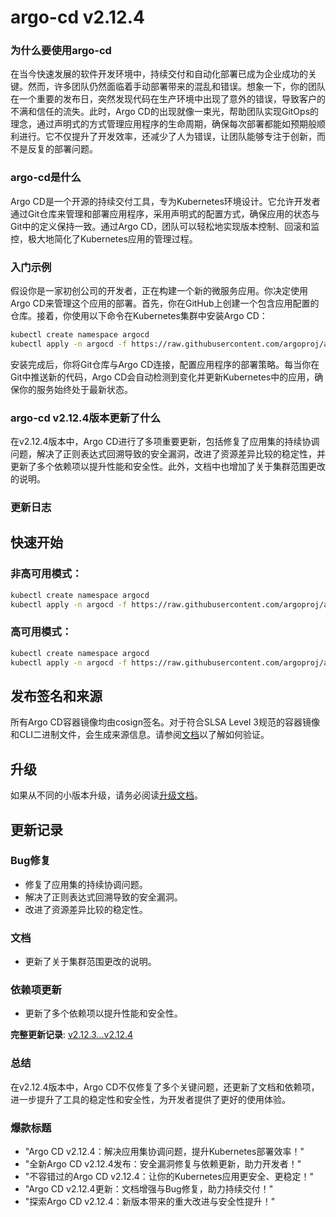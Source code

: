 # argo-cd v2.12.4
### 为什么要使用argo-cd

在当今快速发展的软件开发环境中，持续交付和自动化部署已成为企业成功的关键。然而，许多团队仍然面临着手动部署带来的混乱和错误。想象一下，你的团队在一个重要的发布日，突然发现代码在生产环境中出现了意外的错误，导致客户的不满和信任的流失。此时，Argo CD的出现就像一束光，帮助团队实现GitOps的理念，通过声明式的方式管理应用程序的生命周期，确保每次部署都能如预期般顺利进行。它不仅提升了开发效率，还减少了人为错误，让团队能够专注于创新，而不是反复的部署问题。

### argo-cd是什么

Argo CD是一个开源的持续交付工具，专为Kubernetes环境设计。它允许开发者通过Git仓库来管理和部署应用程序，采用声明式的配置方式，确保应用的状态与Git中的定义保持一致。通过Argo CD，团队可以轻松地实现版本控制、回滚和监控，极大地简化了Kubernetes应用的管理过程。

### 入门示例

假设你是一家初创公司的开发者，正在构建一个新的微服务应用。你决定使用Argo CD来管理这个应用的部署。首先，你在GitHub上创建一个包含应用配置的仓库。接着，你使用以下命令在Kubernetes集群中安装Argo CD：

```bash
kubectl create namespace argocd
kubectl apply -n argocd -f https://raw.githubusercontent.com/argoproj/argo-cd/v2.12.4/manifests/install.yaml
```

安装完成后，你将Git仓库与Argo CD连接，配置应用程序的部署策略。每当你在Git中推送新的代码，Argo CD会自动检测到变化并更新Kubernetes中的应用，确保你的服务始终处于最新状态。

### argo-cd v2.12.4版本更新了什么

在v2.12.4版本中，Argo CD进行了多项重要更新，包括修复了应用集的持续协调问题，解决了正则表达式回溯导致的安全漏洞，改进了资源差异比较的稳定性，并更新了多个依赖项以提升性能和安全性。此外，文档中也增加了关于集群范围更改的说明。

### 更新日志

## 快速开始

### 非高可用模式：
```bash
kubectl create namespace argocd
kubectl apply -n argocd -f https://raw.githubusercontent.com/argoproj/argo-cd/v2.12.4/manifests/install.yaml
```

### 高可用模式：
```bash
kubectl create namespace argocd
kubectl apply -n argocd -f https://raw.githubusercontent.com/argoproj/argo-cd/v2.12.4/manifests/ha/install.yaml
```

## 发布签名和来源
所有Argo CD容器镜像均由cosign签名。对于符合SLSA Level 3规范的容器镜像和CLI二进制文件，会生成来源信息。请参阅[文档](https://argo-cd.readthedocs.io/en/stable/operator-manual/signed-release-assets)以了解如何验证。

## 升级
如果从不同的小版本升级，请务必阅读[升级文档](https://argo-cd.readthedocs.io/en/stable/operator-manual/upgrading/overview/)。

## 更新记录

### Bug修复
- 修复了应用集的持续协调问题。
- 解决了正则表达式回溯导致的安全漏洞。
- 改进了资源差异比较的稳定性。

### 文档
- 更新了关于集群范围更改的说明。

### 依赖项更新
- 更新了多个依赖项以提升性能和安全性。

**完整更新记录**: [v2.12.3...v2.12.4](https://github.com/argoproj/argo-cd/compare/v2.12.3...v2.12.4)

### 总结

在v2.12.4版本中，Argo CD不仅修复了多个关键问题，还更新了文档和依赖项，进一步提升了工具的稳定性和安全性，为开发者提供了更好的使用体验。

### 爆款标题

- "Argo CD v2.12.4：解决应用集协调问题，提升Kubernetes部署效率！"
- "全新Argo CD v2.12.4发布：安全漏洞修复与依赖更新，助力开发者！"
- "不容错过的Argo CD v2.12.4：让你的Kubernetes应用更安全、更稳定！"
- "Argo CD v2.12.4更新：文档增强与Bug修复，助力持续交付！"
- "探索Argo CD v2.12.4：新版本带来的重大改进与安全性提升！"